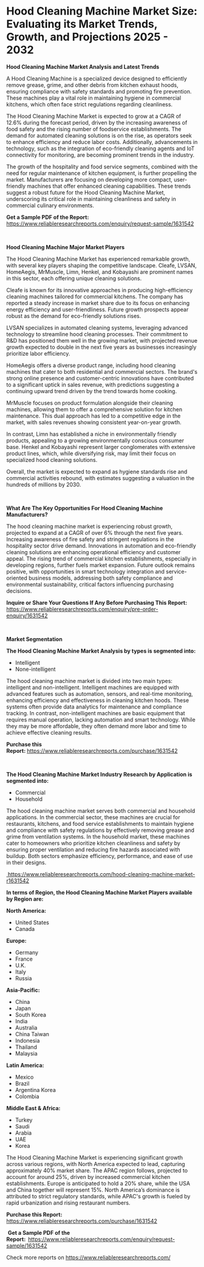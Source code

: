 <p><h1>Hood Cleaning Machine Market Size: Evaluating its Market Trends, Growth, and Projections 2025 - 2032</h1></p><p><strong>Hood Cleaning Machine Market Analysis and Latest Trends</strong></p>
<p><p>A Hood Cleaning Machine is a specialized device designed to efficiently remove grease, grime, and other debris from kitchen exhaust hoods, ensuring compliance with safety standards and promoting fire prevention. These machines play a vital role in maintaining hygiene in commercial kitchens, which often face strict regulations regarding cleanliness.</p><p>The Hood Cleaning Machine Market is expected to grow at a CAGR of 12.6% during the forecast period, driven by the increasing awareness of food safety and the rising number of foodservice establishments. The demand for automated cleaning solutions is on the rise, as operators seek to enhance efficiency and reduce labor costs. Additionally, advancements in technology, such as the integration of eco-friendly cleaning agents and IoT connectivity for monitoring, are becoming prominent trends in the industry.</p><p>The growth of the hospitality and food service segments, combined with the need for regular maintenance of kitchen equipment, is further propelling the market. Manufacturers are focusing on developing more compact, user-friendly machines that offer enhanced cleaning capabilities. These trends suggest a robust future for the Hood Cleaning Machine Market, underscoring its critical role in maintaining cleanliness and safety in commercial culinary environments.</p></p>
<p><strong>Get a Sample PDF of the Report:&nbsp;</strong> <a href="https://www.reliableresearchreports.com/enquiry/request-sample/1631542?utm_campaign=2323&utm_medium=2&utm_source=Github&utm_content=ia&utm_term=21022025&utm_id=hood-cleaning-machine">https://www.reliableresearchreports.com/enquiry/request-sample/1631542</a></p>
<p>&nbsp;</p>
<p><strong>Hood Cleaning Machine Major Market Players</strong></p>
<p><p>The Hood Cleaning Machine Market has experienced remarkable growth, with several key players shaping the competitive landscape. Cleafe, LVSAN, HomeAegis, MrMuscle, Limn, Henkel, and Kobayashi are prominent names in this sector, each offering unique cleaning solutions.</p><p>Cleafe is known for its innovative approaches in producing high-efficiency cleaning machines tailored for commercial kitchens. The company has reported a steady increase in market share due to its focus on enhancing energy efficiency and user-friendliness. Future growth prospects appear robust as the demand for eco-friendly solutions rises.</p><p>LVSAN specializes in automated cleaning systems, leveraging advanced technology to streamline hood cleaning processes. Their commitment to R&D has positioned them well in the growing market, with projected revenue growth expected to double in the next five years as businesses increasingly prioritize labor efficiency.</p><p>HomeAegis offers a diverse product range, including hood cleaning machines that cater to both residential and commercial sectors. The brand's strong online presence and customer-centric innovations have contributed to a significant uptick in sales revenue, with predictions suggesting a continuing upward trend driven by the trend towards home cooking.</p><p>MrMuscle focuses on product formulation alongside their cleaning machines, allowing them to offer a comprehensive solution for kitchen maintenance. This dual approach has led to a competitive edge in the market, with sales revenues showing consistent year-on-year growth.</p><p>In contrast, Limn has established a niche in environmentally friendly products, appealing to a growing environmentally conscious consumer base. Henkel and Kobayashi represent larger conglomerates with extensive product lines, which, while diversifying risk, may limit their focus on specialized hood cleaning solutions.</p><p>Overall, the market is expected to expand as hygiene standards rise and commercial activities rebound, with estimates suggesting a valuation in the hundreds of millions by 2030.</p></p>
<p>&nbsp;</p>
<p><strong>What Are The Key Opportunities For Hood Cleaning Machine Manufacturers?</strong></p>
<p><p>The hood cleaning machine market is experiencing robust growth, projected to expand at a CAGR of over 6% through the next five years. Increasing awareness of fire safety and stringent regulations in the hospitality sector drive demand. Innovations in automation and eco-friendly cleaning solutions are enhancing operational efficiency and customer appeal. The rising trend of commercial kitchen establishments, especially in developing regions, further fuels market expansion. Future outlook remains positive, with opportunities in smart technology integration and service-oriented business models, addressing both safety compliance and environmental sustainability, critical factors influencing purchasing decisions.</p></p>
<p><strong>Inquire or Share Your Questions If Any Before Purchasing This Report:</strong> <a href="https://www.reliableresearchreports.com/enquiry/pre-order-enquiry/1631542?utm_campaign=2323&utm_medium=2&utm_source=Github&utm_content=ia&utm_term=21022025&utm_id=hood-cleaning-machine">https://www.reliableresearchreports.com/enquiry/pre-order-enquiry/1631542</a></p>
<p>&nbsp;</p>
<p><strong>Market Segmentation</strong></p>
<p><strong>The Hood Cleaning Machine Market Analysis by types is segmented into:</strong></p>
<p><ul><li>Intelligent</li><li>None-intelligent</li></ul></p>
<p><p>The hood cleaning machine market is divided into two main types: intelligent and non-intelligent. Intelligent machines are equipped with advanced features such as automation, sensors, and real-time monitoring, enhancing efficiency and effectiveness in cleaning kitchen hoods. These systems often provide data analytics for maintenance and compliance tracking. In contrast, non-intelligent machines are basic equipment that requires manual operation, lacking automation and smart technology. While they may be more affordable, they often demand more labor and time to achieve effective cleaning results.</p></p>
<p><strong>Purchase this Report:&nbsp;</strong><a href="https://www.reliableresearchreports.com/purchase/1631542?utm_campaign=2323&utm_medium=2&utm_source=Github&utm_content=ia&utm_term=21022025&utm_id=hood-cleaning-machine">https://www.reliableresearchreports.com/purchase/1631542</a></p>
<p>&nbsp;</p>
<p><strong>The Hood Cleaning Machine Market Industry Research by Application is segmented into:</strong></p>
<p><ul><li>Commercial</li><li>Household</li></ul></p>
<p><p>The hood cleaning machine market serves both commercial and household applications. In the commercial sector, these machines are crucial for restaurants, kitchens, and food service establishments to maintain hygiene and compliance with safety regulations by effectively removing grease and grime from ventilation systems. In the household market, these machines cater to homeowners who prioritize kitchen cleanliness and safety by ensuring proper ventilation and reducing fire hazards associated with buildup. Both sectors emphasize efficiency, performance, and ease of use in their designs.</p></p>
<p><a href="https://www.reliableresearchreports.com/hood-cleaning-machine-market-r1631542?utm_campaign=2323&utm_medium=2&utm_source=Github&utm_content=ia&utm_term=21022025&utm_id=hood-cleaning-machine">&nbsp;https://www.reliableresearchreports.com/hood-cleaning-machine-market-r1631542</a></p>
<p><strong>In terms of Region, the Hood Cleaning Machine Market Players available by Region are:</strong></p>
<p>
    <p> <strong> North America: </strong>
        <ul>
            <li>United States</li>
            <li>Canada</li>
        </ul>
        </p> 
    <p> <strong> Europe: </strong>
        <ul>
            <li>Germany</li>
            <li>France</li>
            <li>U.K.</li>
            <li>Italy</li>
            <li>Russia</li>
        </ul>
        </p> 
    <p> <strong> Asia-Pacific: </strong>
        <ul>
            <li>China</li>
            <li>Japan</li>
            <li>South Korea</li>
            <li>India</li>
            <li>Australia</li>
            <li>China Taiwan</li>
            <li>Indonesia</li>
            <li>Thailand</li>
            <li>Malaysia</li>
        </ul>
        </p> 
    <p> <strong> Latin America: </strong>
        <ul>
            <li>Mexico</li>
            <li>Brazil</li>
            <li>Argentina Korea</li>
            <li>Colombia</li>
        </ul>
        </p> 
    <p> <strong> Middle East & Africa: </strong>
        <ul>
            <li>Turkey</li>
            <li>Saudi</li>
            <li>Arabia</li>
            <li>UAE</li>
            <li>Korea</li>
        </ul>
    </p>
    </p>
<p><p>The Hood Cleaning Machine Market is experiencing significant growth across various regions, with North America expected to lead, capturing approximately 40% market share. The APAC region follows, projected to account for around 25%, driven by increased commercial kitchen establishments. Europe is anticipated to hold a 20% share, while the USA and China together will represent 15%. North America’s dominance is attributed to strict regulatory standards, while APAC's growth is fueled by rapid urbanization and rising restaurant numbers.</p></p>
<p><strong>Purchase this Report: </strong><a href="https://www.reliableresearchreports.com/purchase/1631542?utm_campaign=2323&utm_medium=2&utm_source=Github&utm_content=ia&utm_term=21022025&utm_id=hood-cleaning-machine">https://www.reliableresearchreports.com/purchase/1631542</a></p>
<p>&nbsp;<strong>Get a Sample PDF of the Report:&nbsp;&nbsp;</strong><a href="https://www.reliableresearchreports.com/enquiry/request-sample/1631542?utm_campaign=2323&utm_medium=2&utm_source=Github&utm_content=ia&utm_term=21022025&utm_id=hood-cleaning-machine">https://www.reliableresearchreports.com/enquiry/request-sample/1631542</a></p>
<p><strong></strong></p>
<p>Check more reports on <a href="https://www.reliableresearchreports.com/?utm_campaign=2323&utm_medium=2&utm_source=Github&utm_content=ia&utm_term=21022025&utm_id=hood-cleaning-machine">https://www.reliableresearchreports.com/</a></p>
